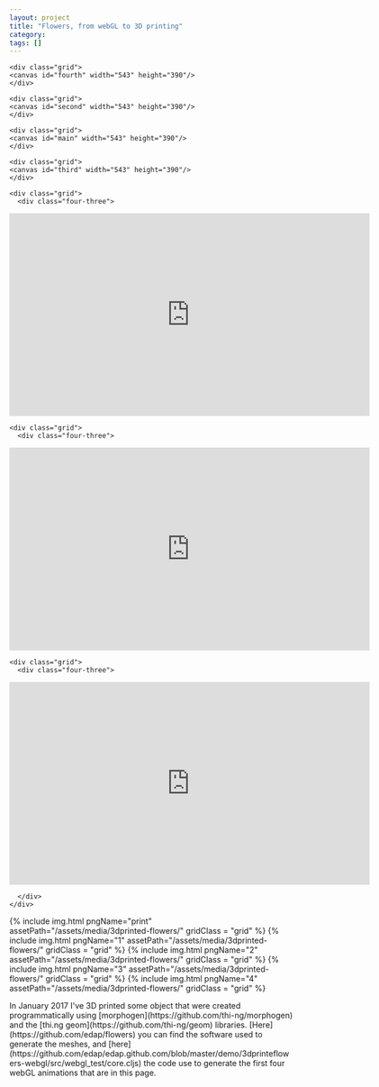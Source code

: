 ```yaml
---
layout: project
title: "Flowers, from webGL to 3D printing"
category: 
tags: []
---
```

<div class="content-container">
<div class="index-content">
<div class="grid-gutter"></div><div class="grid-sizer"></div>

    <div class="grid">
    <canvas id="fourth" width="543" height="390"/>
    </div>

    <div class="grid">
    <canvas id="second" width="543" height="390"/>
    </div>

    <div class="grid">
    <canvas id="main" width="543" height="390"/>
    </div>

    <div class="grid">
    <canvas id="third" width="543" height="390"/>
    </div>

    <div class="grid">
      <div class="four-three">
<iframe width="640" height="360" src="https://www.youtube.com/embed/O86vjf7FDpA?rel=0&autoplay=1&loop=1;showinfo=0" frameborder="0" allowfullscreen></iframe>
      </div>
    </div>

    <div class="grid">
      <div class="four-three">
<iframe width="640" height="360" src="https://www.youtube.com/embed/1B9BDeb0X30?rel=0&autoplay=1&loop=1;showinfo=0" frameborder="0" allowfullscreen></iframe>
      </div>
    </div>

    <div class="grid">
      <div class="four-three">

<iframe width="640" height="360" src="https://www.youtube.com/embed/QoIx8TX2LGA?rel=0&autoplay=1&loop=1;showinfo=0" frameborder="0" allowfullscreen></iframe>

      </div>
    </div>








  {% include img.html pngName="print" assetPath="/assets/media/3dprinted-flowers/" gridClass = "grid" %}
  {% include img.html pngName="1" assetPath="/assets/media/3dprinted-flowers/" gridClass = "grid" %}
  {% include img.html pngName="2" assetPath="/assets/media/3dprinted-flowers/" gridClass = "grid" %}
  {% include img.html pngName="3" assetPath="/assets/media/3dprinted-flowers/" gridClass = "grid" %}
  {% include img.html pngName="4" assetPath="/assets/media/3dprinted-flowers/" gridClass = "grid" %}

  <div class = "grid l3">
  In January 2017 I've 3D printed some object that were created programmatically using [morphogen](https://github.com/thi-ng/morphogen) and the [thi.ng geom](https://github.com/thi-ng/geom) libraries. [Here](https://github.com/edap/flowers) you can find the software used to generate the meshes, and [here](https://github.com/edap/edap.github.com/blob/master/demo/3dprinteflowers-webgl/src/webgl_test/core.cljs) the code use to generate the first four webGL animations that are in this page.
  </div>

</div>
</div>
<script src="/assets/media/3dprinted-flowers/core.js" type="text/javascript"></script>


